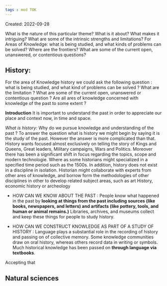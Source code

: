 ```yaml
---
tags : mod TOK
---
```

Created: 2022-09-28 

What is the nature of this particular theme? What is it about? What makes it intriguing? What are some of the intrinsic strengths and limitations? For Areas of Knowledge: what is being studied, and what kinds of problems can be solved? Where are the frontiers? What are some of the current open, unanswered, or contentious questions?
<!--SR:!2022-11-26,4,250-->

## History: 
For the area of Knowledge history we could ask the following question : what is being studied, and what kind of problems can be solved ? What are the limitation ? What are some of the current open, unanswered or contentious question ? Are all ares of knowledge concerned with knowledge of the past to some extent ? 

**Introduction**
It is important to understand the past in order to appreciate our place and context now, in time and space. 

*What is history:* Why do we pursue knowledge and understanding of the past ? 
To answer the question what is history we might begin by saying it is the study of the past. However the answer is more complicated than that. History wants focused almost exclusively
on telling the story of Kings and Queens, Great leaders, Military campaigns, Wars and Politics. Moreover there has been a significant shift in focus regarding the topics, scope and modern technologie. 
Where as some historians might specialized in a specified time period such as the 1500s. In addition, history does not exist in a discipline in isolation. Historian might collaborate with experts from other ares of knowledge, and borrow form the methodologies of other disciplines in other to develop related subject areas, such as art History, economic history or archeology

- HOW CAN WE KNOW ABOUT THE PAST : 
People know what happened in the past by **looking at things from the past including sources (like books, newspapers, and letters) and artifacts (like pottery, tools, and human or animal remains.)** Libraries, archives, and museums collect and keep these things for people to study history. 

- HOW CAN WE CONSTRUCT KNOWLEDGE AS PART OF A STUDY OF HISTORY : 
Language plays a substantial role in the recording of history and passing on of collective memory. Some knowledge communities draw on oral history, whereas others record data in writing or symbols. Much historical knowledge has been passed on **through language via textbooks**. 

Accepting that

## Natural sciences
